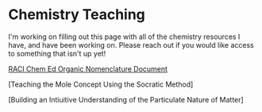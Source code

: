 <h1>Chemistry Teaching</h1>

I'm working on filling out this page with all of the chemistry resources I have, and have been working on. Please reach out if you would like access to something that isn't up yet!

[RACI Chem Ed Organic Nomenclature Document]()

[Teaching the Mole Concept Using the Socratic Method]

[Building an Intiuitive Understanding of the Particulate Nature of Matter]
